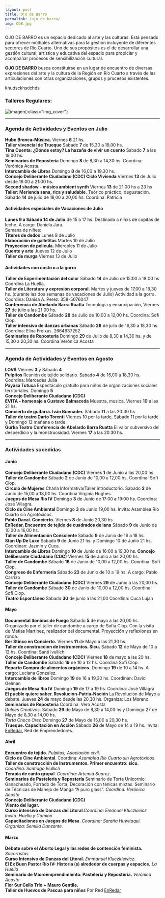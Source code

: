 ```yaml
---
layout: post
title: Ojo de Barro
permalink: /ojo_de_barro/
img: ODB.jpg
---
```


OJO DE BARRO es un espacio dedicado al arte y las culturas.
Está pensado para ofrecer múltiples alternativas para la gestión incluyente de diferentes sectores de Río Cuarto. Uno de sus propósitos es el de desarrollar una gestión cultural, artística y educativa del espacio para propiciar y acompañar procesos de sensibilización cultural.

__OJO DE BARRO__ busca constituirse en un lugar de encuentro de diversas expresiones del arte y la cultura de la Región en Río Cuarto a través de las articulaciones con otras organizaciones, grupos y procesos existentes.

khudsckhsdchds

### Talleres Regulares:

![imagen]({{site.baseurl}}/img/ODBtalleres2.jpeg){:class="img_cover"}

---

### Agenda de Actividades y Eventos en Julio

__Hubo Bronca-Música.__ Viernes __6__ 21 hs.  
__Taller vivencial de Trueque__ Sabado __7__ de 15,30 a 19,00 hs.  
__Tina Cuenta: ¿Dónde estoy? La hazaña de vivir un cuento__ Sabado __7__ a las 19,00 hs.  
__Seminarios de Reposteria__ Domingo __8__ de 8,30 a 14,30 hs. Coordina: Verónica Acosta.  
__Intercambio de Libros__ Domingo __8__ de 16,00 a 19,30 hs.  
__Concejo Deliberante Ciudadano (CDC) Ciclo Vivienda__ Viernes __13__ de Julio desde 19:00 a 21:00 hs.  
__Second shadow - música ambient synth__ Viernes __13__ de 21,00 hs a 23 hs  
__Taller: Merienda sana, rica y saludable.__ Teórico práctico, degustación. Sábado __14__ de julio de 18,00 a 20,00 hs. Coordina: Patricia  

#### Actividades especiales de Vacaciones de Julio  
__Lunes 9 a Sábado 14 de Julio__ de 15 a 17 hs. Destinado a niñxs de copitas de leche. A cargo: Daniela Jara.  
Semana de niñes:  
__Titeres de dedos__ Lunes 9 de Julio  
__Elaboración de galletitas__ Martes 10 de Julio  
__Proyeccion de pelicula.__  Miercoles 11 de Julio  
__Cuento y arte__ Jueves 12 de Julio  
__Taller de murga__ Viernes 13 de Julio

#### Actividades con costo o a la gorra

__Taller de Experimentación del color__ Sábado __14__ de Julio de 15:00 a 18:00 hs Coordina La Huella.  
__Taller de Literatura y expresión corporal.__ Martes y jueves de 17,00 a 18,30 hs. (durante las dos semanas de vacaciones de Julio) Actividad a la gorra. Coordina: Danisa A. Perez. 358-5076047  
__Conferencia de Abelardo Barra Ruatta__ Tecnología y emancipación, Viernes __27__ de julio a las 21:00 hs.  
__Taller de Candombe__ Sábado __28__ de Julio de 10,00 a 12,00 hs. Coordina: Sofi Clop.  
__Taller intensivo de danzas urbanas__ Sábado __28__ de julio de 16,30 a 18,30 hs. Coordina: Elina Freixas. 2664637252  
__Seminarios de Reposteria__ Domingo __29__ de Julio de 8,30 a 14,30 hs. y de 15,30 a 20,30 hs. Coordina Verónica Acosta

---

### Agenda de Actividades y Eventos en Agosto

__LOVÁ__ Viernes __3__ y Sábado __4__  
__Pulpitos__ Reunión de tejido solidario. Sabado __4__ de 16,00 a 18,30 hs. Coordina: Mercedes Julia  
__Payasa Tutuca__ Espectáculo gratuito para niños de organizaciones sociales territoriales. Domingo __5__  
__Concejo Deliberante Ciudadano (CDC)__   
__EVITA - homenaje a Gustavo Balmaceda__ Muestra, musica. Viernes __10__ a las 21 hs.  
__Concierto de guitarra. Iván Buenader.__ Sábado __11__ a las 20:30 hs  
__Taller de teatro Dario Torenti__ Viernes 10 por la tarde, Sábado 11  por la tarde y Domingo 12 mañana o tarde.  
__Gurka Teatro__
__Conferencia de Abelardo Barra Ruatta__ El valor subversivo del desperdicio y la monstruosidad. Viernes __17__ a las 20:30 hs.  

---

### Actividades sucedidas

#### Junio

__Concejo Deliberante Ciudadano (CDC)__ Viernes __1__ de Junio a las 20,00 hs.  
__Taller de Candombe__ Sábado __2__ de Junio de 10,00 a 12,00 hs. Coordina: Sofi Clop.  
__Circulo de Mujeres__ Charla Informativa/Taller introductorio. Sabado __2__ de Junio de 15,00 a 18,00 hs. Coordina Virginia Hughes.  
__Juegos de Mesa Rio IV__ Domingo __3__ de Junio de 17:00 a 19:00 hs. Coordina: José Villagra.  
__Ciclo de Cine Ambiental__ Domingo __3__ de Junio 19,00 hs. Invita: Asamblea Río Cuarto sin Agrotóxicos.  
__Pablo Dacal. Concierto.__ Viernes __8__ de Junio 20,30 hs.  
__EnRedar.  Encuentro de tejido de cuadrados de lana__ Sábado __9__ de  Junio de 10,00 a 16,00 hs.  
__Taller de Alimentación Consciente__ Sábado __9__ de Junio de 16 a 18 hs.  
__Stan Up De Luxe__ Sabado __9__ de Junio 21 hs. y Domingo 10 de Junio 21 hs. Coordinan: Jazmin y Cuca.  
__Intercambio de Libros__ Domingo __10__ de Junio de 16:00 a 19,30 hs.
__Concejo Deliberante Ciudadano (CDC)__ Viernes __15__ de Junio a las 20,00 hs.  
__Taller de Candombe__ Sábado __16__ de Junio de 10,00 a 12,00 hs. Coordina: Sofi Clop.  
__Congreso de Enfermeria__ Sábado __23__ de Junio de 10 a 19 hs. A cargo: Pablo Carrizo  
__Concejo Deliberante Ciudadano (CDC)__ Viernes __29__ de Junio a las 20,00 hs.  
__Taller de Candombe__ Sábado __30__ de Junio de 10,00 a 12,00 hs. Coordina: Sofi Clop.  
__Teatro Espontáneo__ Sábado __30__ de junio a las 21,00 Coordina: Cuca Lujan

#### Mayo  

__Documental Sonidos de Fuego__ Sábado __5__ de mayo a las 20,00 hs. Organizado por el taller de candombe a cargo de Sofia Clop. Con la visita de Matias Martinez, realizador del documental. Proyección y reflexiones en ronda.  
__Ber Stinco en Concierto.__ Viernes __11__ de Mayo a las 21,30 hs.  
__Taller de construccion de instrumentos. Sicu.__ Sabado __12__ de Mayo de 10 a 12 hs. Coordina: Santi Ivullich  
__Concejo Deliberante Ciudadano (CDC)__ Viernes __18__ de mayo a las 20 hs.  
__Taller de Candombe__ Sabado __19__ de 10 a 12 hs. Coordina Sofi Clop.  
__Reparto Compra de alimentos orgánicos.__ Domingo __19__ de 10 a 14 hs. A cargo: Luciana Gonzalez.  
__Intercambio de libros__ Domingo __19__ de 16 a 19,30 hs. Coordinan: David Gelman  
__Juegos de Mesa Rio IV__ Domingo __19__ de 17 a 19 hs. Coordina: José Villagra  
__El pueblo quiere saber. Revolucion-Patria-Nación__ La Revolución de Mayo a debate. Jueves __24__ de mayo desde las 20,30 hs. Organiza: Los Moreno.  
__Seminarios de Reposteria__  Coordina: Vero Acosta  
_Dulces Creativos_. Sabado __26__ de Mayo de 8,30 a 14,00 hs y Domingo 27 de Mayo de 8,30 a 14,00 hs.  
_Torta Choco Oreo_ Domingo __27__ de Mayo de 15,00 a 20,30 hs.  
__Trueque. Capacitación en Acción__ Sábado __26__ de Mayo de 14 a 19 hs. Invita: [EnRedar](http://respeto.org.ar/proyectos/enredar/), Red de Emprendedores.


####  Abril

__Encuentro de tejido__. _Pulpitos, Asociación civil_.  
__Ciclo de Cine Ambiental__. Coordina: _Asamblea Río Cuarto sin Agrotóxicos_.  
__Taller de construcción de Instrumentos. Primer encuentro: sicu.__ _Coordina: Santiago Ivullich_  
__Terapia de canto grupal__. _Coordina: Artemia Suarez_.  
__Seminarios de Pastelería y Repostería__ Seminario de Torta Unicornio: Ganacheado, Forrado de Torta, Decoración con ténicas mixtas. Seminario de Técnicas de Manejo de Manga “A puro glass”. _Coordina: Verónica Acosta_  
__Concejo Deliberante Ciudadano (CDC)__  
__Viento del lugar.__  
__Curso intensivo de Danzas del Litoral__._Coordina: Emanuel Kluczkieicz Invita: Huella y Camino_  
__Capacitaciones en Juegos de Mesa__. _Coordina: Saraña Huwitaqui. Organiza: Semilla Danzante._

#### Marzo  
__Debate sobre el Aborto Legal y las redes de contención feminista.__ _Socorristas_  
__Curso Intensivo de Danzas del Litoral.__ _Emmanuel Kluczkiewicz._  
__El Ex Buen Pastor Río IV: Historia (s) alrededor de cuerpas y espacios.__ _La Huella_  
__Seminario de Microemprendimiento: Pastelería y Repostería.__ _Verónica Acosta_  
__Flor Sur Cello Trío + Mauro Gentile.__  
__Taller de Huevos de Pascua para niños__ Por Red [EnRedar](http://respeto.org.ar/proyectos/enredar/)
